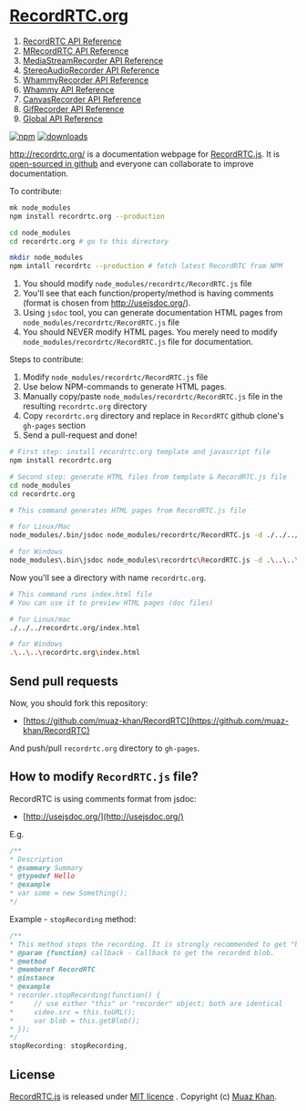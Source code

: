 # [RecordRTC.org](http://RecordRTC.org)

1. [RecordRTC API Reference](http://RecordRTC.org/RecordRTC.html)
2. [MRecordRTC API Reference](http://RecordRTC.org/MRecordRTC.html)
3. [MediaStreamRecorder API Reference](http://RecordRTC.org/MediaStreamRecorder.html)
5. [StereoAudioRecorder API Reference](http://RecordRTC.org/StereoAudioRecorder.html)
6. [WhammyRecorder API Reference](http://RecordRTC.org/WhammyRecorder.html)
7. [Whammy API Reference](http://RecordRTC.org/Whammy.html)
8. [CanvasRecorder API Reference](http://RecordRTC.org/CanvasRecorder.html)
9. [GifRecorder API Reference](http://RecordRTC.org/GifRecorder.html)
10. [Global API Reference](http://RecordRTC.org/global.html)

[![npm](https://img.shields.io/npm/v/recordrtc.org.svg)](https://npmjs.org/package/recordrtc.org) [![downloads](https://img.shields.io/npm/dm/recordrtc.org.svg)](https://npmjs.org/package/recordrtc.org)

http://recordrtc.org/ is a documentation webpage for [RecordRTC.js](https://github.com/muaz-khan/RecordRTC). It is [open-sourced in github](https://github.com/muaz-khan/RecordRTC/tree/gh-pages) and everyone can collaborate to improve documentation.

To contribute:

```sh
mk node_modules
npm install recordrtc.org --production

cd node_modules
cd recordrtc.org # go to this directory

mkdir node_modules
npm intall recordrtc --production # fetch latest RecordRTC from NPM
```

1. You should modify `node_modules/recordrtc/RecordRTC.js` file
2. You'll see that each function/property/method is having comments (format is chosen from http://usejsdoc.org/).
3. Using `jsdoc` tool, you can generate documentation HTML pages from `node_modules/recordrtc/RecordRTC.js` file
4. You should NEVER modify HTML pages. You merely need to modify `node_modules/recordrtc/RecordRTC.js` file for documentation.

Steps to contribute:

1. Modify `node_modules/recordrtc/RecordRTC.js` file
2. Use below NPM-commands to generate HTML pages.
3. Manually copy/paste `node_modules/recordrtc/RecordRTC.js` file in the resulting `recordrtc.org` directory
4. Copy `recordrtc.org` directory and replace in `RecordRTC` github clone's `gh-pages` section
5. Send a pull-request and done!

```sh
# First step: install recordrtc.org template and javascript file
npm install recordrtc.org

# Second step: generate HTML files from template & RecordRTC.js file
cd node_modules
cd recordrtc.org

# This command generates HTML pages from RecordRTC.js file

# for Linux/Mac
node_modules/.bin/jsdoc node_modules/recordrtc/RecordRTC.js -d ./../../recordrtc-gh-pages node_modules/recordrtc/README.md -t template

# for Windows
node_modules\.bin\jsdoc node_modules\recordrtc\RecordRTC.js -d .\..\..\recordrtc-gh-pages node_modules\recordrtc\README.md -t template
```

Now you'll see a directory with name `recordrtc.org`.

```sh
# This command runs index.html file
# You can use it to preview HTML pages (doc files)

# for Linux/mac
./../../recordrtc.org/index.html

# for Windows
.\..\..\recordrtc.org\index.html
```

## Send pull requests

Now, you should fork this repository:

* [https://github.com/muaz-khan/RecordRTC](https://github.com/muaz-khan/RecordRTC)

And push/pull `recordrtc.org` directory to `gh-pages`.

## How to modify `RecordRTC.js` file?

RecordRTC is using comments format from jsdoc:

* [http://usejsdoc.org/](http://usejsdoc.org/)

E.g.

```javascript
/**
* Description
* @summary Summary
* @typedef Hello
* @example
* var some = new Something();
*/
```

Example - `stopRecording` method:

```javascript
/**
* This method stops the recording. It is strongly recommended to get "blob" or "URI" inside the callback to make sure all recorders finished their job.
* @param {function} callback - Callback to get the recorded blob.
* @method
* @memberof RecordRTC
* @instance
* @example
* recorder.stopRecording(function() {
*     // use either "this" or "recorder" object; both are identical
*     video.src = this.toURL();
*     var blob = this.getBlob();
* });
*/
stopRecording: stopRecording,
```

## License

[RecordRTC.js](https://github.com/muaz-khan/RecordRTC) is released under [MIT licence](https://www.webrtc-experiment.com/licence/) . Copyright (c) [Muaz Khan](https://plus.google.com/+MuazKhan).
